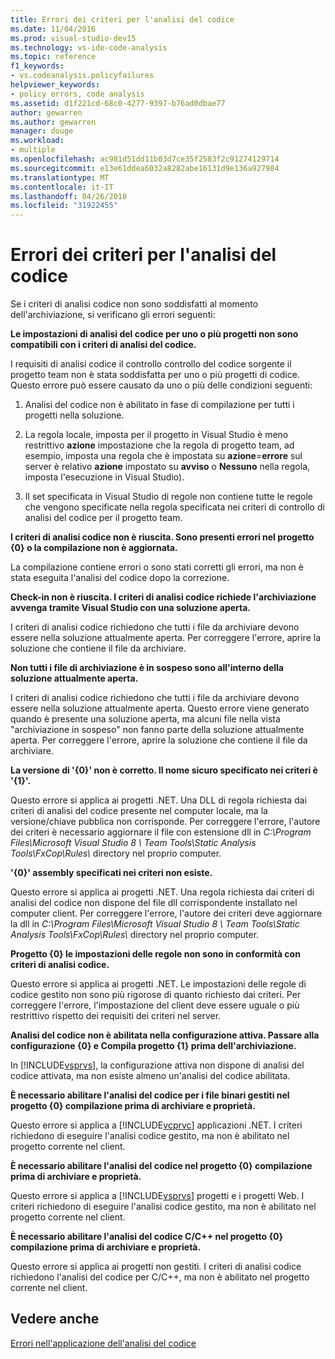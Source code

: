 ```yaml
---
title: Errori dei criteri per l'analisi del codice
ms.date: 11/04/2016
ms.prod: visual-studio-dev15
ms.technology: vs-ide-code-analysis
ms.topic: reference
f1_keywords:
- vs.codeanalysis.policyfailures
helpviewer_keywords:
- policy errors, code analysis
ms.assetid: d1f221cd-68c0-4277-9397-b76ad0dbae77
author: gewarren
ms.author: gewarren
manager: douge
ms.workload:
- multiple
ms.openlocfilehash: ac981d51dd11b03d7ce35f2583f2c91274129714
ms.sourcegitcommit: e13e61ddea6032a8282abe16131d9e136a927984
ms.translationtype: MT
ms.contentlocale: it-IT
ms.lasthandoff: 04/26/2018
ms.locfileid: "31922455"
---
```

# <a name="code-analysis-policy-errors"></a>Errori dei criteri per l'analisi del codice
Se i criteri di analisi codice non sono soddisfatti al momento dell'archiviazione, si verificano gli errori seguenti:

 **Le impostazioni di analisi del codice per uno o più progetti non sono compatibili con i criteri di analisi del codice.**

 I requisiti di analisi codice il controllo controllo del codice sorgente il progetto team non è stata soddisfatta per uno o più progetti di codice. Questo errore può essere causato da uno o più delle condizioni seguenti:

1.  Analisi del codice non è abilitato in fase di compilazione per tutti i progetti nella soluzione.

2.  La regola locale, imposta per il progetto in Visual Studio è meno restrittivo **azione** impostazione che la regola di progetto team, ad esempio, imposta una regola che è impostata su **azione**=**errore**  sul server è relativo **azione** impostato su **avviso** o **Nessuno** nella regola, imposta l'esecuzione in Visual Studio).

3.  Il set specificata in Visual Studio di regole non contiene tutte le regole che vengono specificate nella regola specificata nei criteri di controllo di analisi del codice per il progetto team.

 **I criteri di analisi codice non è riuscita. Sono presenti errori nel progetto {0} o la compilazione non è aggiornata.**

 La compilazione contiene errori o sono stati corretti gli errori, ma non è stata eseguita l'analisi del codice dopo la correzione.

 **Check-in non è riuscita. I criteri di analisi codice richiede l'archiviazione avvenga tramite Visual Studio con una soluzione aperta.**

 I criteri di analisi codice richiedono che tutti i file da archiviare devono essere nella soluzione attualmente aperta. Per correggere l'errore, aprire la soluzione che contiene il file da archiviare.

 **Non tutti i file di archiviazione è in sospeso sono all'interno della soluzione attualmente aperta.**

 I criteri di analisi codice richiedono che tutti i file da archiviare devono essere nella soluzione attualmente aperta. Questo errore viene generato quando è presente una soluzione aperta, ma alcuni file nella vista "archiviazione in sospeso" non fanno parte della soluzione attualmente aperta. Per correggere l'errore, aprire la soluzione che contiene il file da archiviare.

 **La versione di '{0}' non è corretto. Il nome sicuro specificato nei criteri è '{1}'.**

 Questo errore si applica ai progetti .NET. Una DLL di regola richiesta dai criteri di analisi del codice presente nel computer locale, ma la versione/chiave pubblica non corrisponde. Per correggere l'errore, l'autore dei criteri è necessario aggiornare il file con estensione dll in *C:\Program Files\Microsoft Visual Studio 8 \ Team Tools\Static Analysis Tools\FxCop\Rules\\*  directory nel proprio computer.

 **'{0}' assembly specificati nei criteri non esiste.**

 Questo errore si applica ai progetti .NET. Una regola richiesta dai criteri di analisi del codice non dispone del file dll corrispondente installato nel computer client. Per correggere l'errore, l'autore dei criteri deve aggiornare la dll in *C:\Program Files\Microsoft Visual Studio 8 \ Team Tools\Static Analysis Tools\FxCop\Rules\\*  directory nel proprio computer.

 **Progetto {0} le impostazioni delle regole non sono in conformità con criteri di analisi codice.**

 Questo errore si applica ai progetti .NET. Le impostazioni delle regole di codice gestito non sono più rigorose di quanto richiesto dai criteri. Per correggere l'errore, l'impostazione del client deve essere uguale o più restrittivo rispetto dei requisiti dei criteri nel server.

 **Analisi del codice non è abilitata nella configurazione attiva. Passare alla configurazione {0} e Compila progetto {1} prima dell'archiviazione.**

 In [!INCLUDE[vsprvs](../code-quality/includes/vsprvs_md.md)], la configurazione attiva non dispone di analisi del codice attivata, ma non esiste almeno un'analisi del codice abilitata.

 **È necessario abilitare l'analisi del codice per i file binari gestiti nel progetto {0} compilazione prima di archiviare e proprietà.**

 Questo errore si applica a [!INCLUDE[vcprvc](../code-quality/includes/vcprvc_md.md)] applicazioni .NET. I criteri richiedono di eseguire l'analisi codice gestito, ma non è abilitato nel progetto corrente nel client.

 **È necessario abilitare l'analisi del codice nel progetto {0} compilazione prima di archiviare e proprietà.**

 Questo errore si applica a [!INCLUDE[vsprvs](../code-quality/includes/vsprvs_md.md)] progetti e i progetti Web. I criteri richiedono di eseguire l'analisi codice gestito, ma non è abilitato nel progetto corrente nel client.

 **È necessario abilitare l'analisi del codice C/C++ nel progetto {0} compilazione prima di archiviare e proprietà.**

 Questo errore si applica ai progetti non gestiti. I criteri di analisi codice richiedono l'analisi del codice per C/C++, ma non è abilitato nel progetto corrente nel client.

## <a name="see-also"></a>Vedere anche
 [Errori nell'applicazione dell'analisi del codice](../code-quality/code-analysis-application-errors.md)